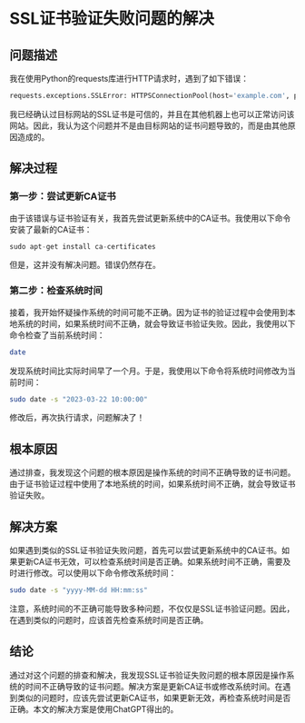 # SSL证书验证失败问题的解决

## 问题描述

我在使用Python的requests库进行HTTP请求时，遇到了如下错误：

```python
requests.exceptions.SSLError: HTTPSConnectionPool(host='example.com', port=443): Max retries exceeded with url: / (Caused by SSLError(SSLError(1, u'[SSL: CERTIFICATE_VERIFY_FAILED] certificate verify failed (_ssl.c:590)'),))
```

我已经确认过目标网站的SSL证书是可信的，并且在其他机器上也可以正常访问该网站。因此，我认为这个问题并不是由目标网站的证书问题导致的，而是由其他原因造成的。

## 解决过程

### 第一步：尝试更新CA证书

由于该错误与证书验证有关，我首先尝试更新系统中的CA证书。我使用以下命令安装了最新的CA证书：

```csharp
sudo apt-get install ca-certificates
```

但是，这并没有解决问题。错误仍然存在。

### 第二步：检查系统时间

接着，我开始怀疑操作系统的时间可能不正确。因为证书的验证过程中会使用到本地系统的时间，如果系统时间不正确，就会导致证书验证失败。因此，我使用以下命令检查了当前系统时间：

```bash
date
```

发现系统时间比实际时间早了一个月。于是，我使用以下命令将系统时间修改为当前时间：

```bash
sudo date -s "2023-03-22 10:00:00"
```

修改后，再次执行请求，问题解决了！

## 根本原因

通过排查，我发现这个问题的根本原因是操作系统的时间不正确导致的证书问题。由于证书验证过程中使用了本地系统的时间，如果系统时间不正确，就会导致证书验证失败。

## 解决方案

如果遇到类似的SSL证书验证失败问题，首先可以尝试更新系统中的CA证书。如果更新CA证书无效，可以检查系统时间是否正确。如果系统时间不正确，需要及时进行修改。可以使用以下命令修改系统时间：

```bash
sudo date -s "yyyy-MM-dd HH:mm:ss"
```

注意，系统时间的不正确可能导致多种问题，不仅仅是SSL证书验证问题。因此，在遇到类似的问题时，应该首先检查系统时间是否正确。

## 结论

通过对这个问题的排查和解决，我发现SSL证书验证失败问题的根本原因是操作系统的时间不正确导致的证书问题。解决方案是更新CA证书或修改系统时间。在遇到类似的问题时，应该先尝试更新CA证书，如果更新无效，再检查系统时间是否正确。本文的解决方案是使用ChatGPT得出的。
